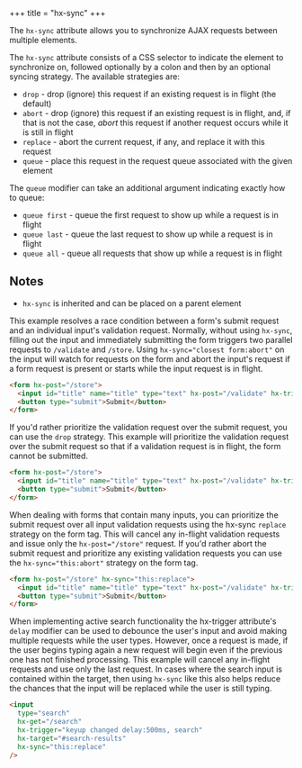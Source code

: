 +++
title = "hx-sync"
+++

The `hx-sync` attribute allows you to synchronize AJAX requests between multiple elements.

The `hx-sync` attribute consists of a CSS selector to indicate the element to synchronize on, followed optionally by a
colon and then by an optional syncing strategy. The available strategies are:

- `drop` - drop (ignore) this request if an existing request is in flight (the default)
- `abort` - drop (ignore) this request if an existing request is in flight, and, if that is not the case, _abort_ this
  request if another request occurs while it is still in flight
- `replace` - abort the current request, if any, and replace it with this request
- `queue` - place this request in the request queue associated with the given element

The `queue` modifier can take an additional argument indicating exactly how to queue:

- `queue first` - queue the first request to show up while a request is in flight
- `queue last` - queue the last request to show up while a request is in flight
- `queue all` - queue all requests that show up while a request is in flight

## Notes

- `hx-sync` is inherited and can be placed on a parent element

This example resolves a race condition between a form's submit request and an individual input's validation request.
Normally, without using `hx-sync`, filling out the input and immediately submitting the form triggers two parallel
requests to `/validate` and `/store`. Using `hx-sync="closest form:abort"` on the input will watch for requests on the
form and abort the input's request if a form request is present or starts while the input request is in flight.

```html
<form hx-post="/store">
  <input id="title" name="title" type="text" hx-post="/validate" hx-trigger="change" hx-sync="closest form:abort" />
  <button type="submit">Submit</button>
</form>
```

If you'd rather prioritize the validation request over the submit request, you can use the `drop` strategy. This example
will prioritize the validation request over the submit request so that if a validation request is in flight, the form
cannot be submitted.

```html
<form hx-post="/store">
  <input id="title" name="title" type="text" hx-post="/validate" hx-trigger="change" hx-sync="closest form:drop" />
  <button type="submit">Submit</button>
</form>
```

When dealing with forms that contain many inputs, you can prioritize the submit request over all input validation
requests using the hx-sync `replace` strategy on the form tag. This will cancel any in-flight validation requests and
issue only the `hx-post="/store"` request. If you'd rather abort the submit request and prioritize any existing
validation requests you can use the `hx-sync="this:abort"` strategy on the form tag.

```html
<form hx-post="/store" hx-sync="this:replace">
  <input id="title" name="title" type="text" hx-post="/validate" hx-trigger="change" />
  <button type="submit">Submit</button>
</form>
```

When implementing active search functionality the hx-trigger attribute's `delay` modifier can be used to debounce the
user's input and avoid making multiple requests while the user types. However, once a request is made, if the user
begins typing again a new request will begin even if the previous one has not finished processing. This example will
cancel any in-flight requests and use only the last request. In cases where the search input is contained within the
target, then using `hx-sync` like this also helps reduce the chances that the input will be replaced while the user is
still typing.

```html
<input
  type="search"
  hx-get="/search"
  hx-trigger="keyup changed delay:500ms, search"
  hx-target="#search-results"
  hx-sync="this:replace"
/>
```
